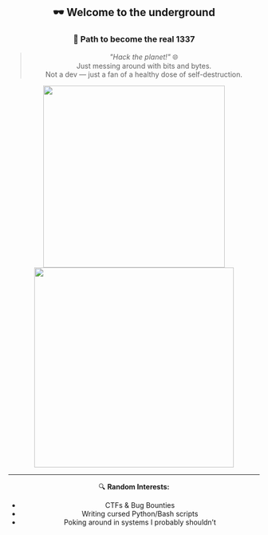 <div align="center">

## 🕶️ Welcome to the underground  
### 🧠 Path to become the real 1337

> *"Hack the planet!"* 🌐  
> Just messing around with bits and bytes.  
> Not a dev — just a fan of a healthy dose of self-destruction.

<img src="https://github-readme-stats-wheat-two-53.vercel.app/api?username=0xtalon&theme=blood&hide_border=false&include_all_commits=false&count_private=false" width="364px" />
<img src="https://github-readme-streak-stats.herokuapp.com/?user=0xtalon&theme=bloode&hide_border=false" width="400px" />

---

🔍 **Random Interests:**
- CTFs & Bug Bounties  
- Writing cursed Python/Bash scripts  
- Poking around in systems I probably shouldn’t

</div>

